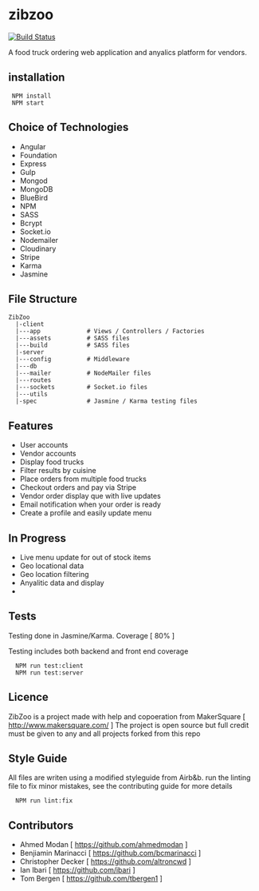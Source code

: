 # zibzoo

[![Build Status](https://travis-ci.org/unforgitables/zibzoo.svg?branch=master)](https://travis-ci.org/unforgitables/zibzoo)

A food truck ordering web application and anyalics platform for vendors.

## installation

```
 NPM install
 NPM start
```

## Choice of Technologies
- Angular
- Foundation
- Express
- Gulp
- Mongod
- MongoDB
- BlueBird
- NPM
- SASS
- Bcrypt
- Socket.io
- Nodemailer
- Cloudinary
- Stripe
- Karma
- Jasmine

## File Structure
```
ZibZoo
  |-client
  |---app             # Views / Controllers / Factories
  |---assets          # SASS files
  |---build           # SASS files
  |-server
  |---config          # Middleware
  |---db
  |---mailer          # NodeMailer files
  |---routes
  |---sockets         # Socket.io files
  |---utils
  |-spec              # Jasmine / Karma testing files

```
## Features
- User accounts
- Vendor accounts
- Display food trucks
- Filter results by cuisine
- Place orders from multiple food trucks
- Checkout orders and pay via Stripe
- Vendor order display que with live updates
- Email notification when your order is ready
- Create a profile and easily update menu

## In Progress
- Live menu update for out of stock items
- Geo locational data
- Geo location filtering
- Anyalitic data and display
-

## Tests
Testing done in Jasmine/Karma.  Coverage [ 80% ]

Testing includes both backend and front end coverage
```
  NPM run test:client
  NPM run test:server
```

## Licence
  ZibZoo is a project made with help and copoeration from MakerSquare [ http://www.makersquare.com/ ]
  The project is open source but full credit must be given to any and all projects forked from this repo

## Style Guide
All files are writen using a modified styleguide from Airb&b.
run the linting file to fix minor mistakes, see the contributing guide for more details
```
  NPM run lint:fix
```

## Contributors
- Ahmed Modan [ https://github.com/ahmedmodan ]
- Benjiamin Marinacci [ https://github.com/bcmarinacci ]
- Christopher Decker [ https://github.com/altroncwd ]
- Ian Ibari [ https://github.com/ibari ]
- Tom Bergen [ https://github.com/tbergen1 ]


